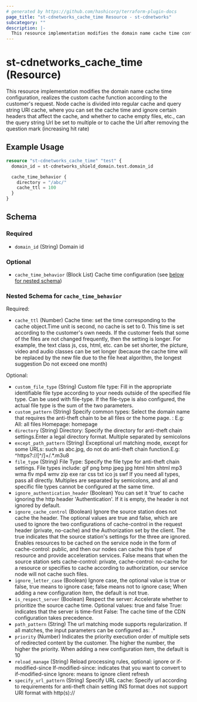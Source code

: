 ```yaml
---
# generated by https://github.com/hashicorp/terraform-plugin-docs
page_title: "st-cdnetworks_cache_time Resource - st-cdnetworks"
subcategory: ""
description: |-
  This resource implementation modifies the domain name cache time configuration, realizes the custom cache function according to the customer's request. Node cache is divided into regular cache and query string URl cache, where you can set the cache time and ignore certain headers that affect the cache, and whether to cache empty files, etc., can the query string Url be set to multiple or to cache the Url after removing the question mark (increasing hit rate)
---
```


# st-cdnetworks_cache_time (Resource)

This resource implementation modifies the domain name cache time configuration, realizes the custom cache function according to the customer's request. Node cache is divided into regular cache and query string URl cache, where you can set the cache time and ignore certain headers that affect the cache, and whether to cache empty files, etc., can the query string Url be set to multiple or to cache the Url after removing the question mark (increasing hit rate)

## Example Usage

```terraform
resource "st-cdnetworks_cache_time" "test" {
  domain_id = st-cdnetworks_shield_domain.test.domain_id

  cache_time_behavior {
    directory = "/abc/"
    cache_ttl = 100
  }
}
```

<!-- schema generated by tfplugindocs -->
## Schema

### Required

- `domain_id` (String) Domain id

### Optional

- `cache_time_behavior` (Block List) Cache time configuration (see [below for nested schema](#nestedblock--cache_time_behavior))

<a id="nestedblock--cache_time_behavior"></a>
### Nested Schema for `cache_time_behavior`

Required:

- `cache_ttl` (Number) Cache time: set the time corresponding to the cache object.Time unit is second, no cache is set to 0. This time is set according to the customer's own needs. If the customer feels that some of the files are not changed frequently, then the setting is longer. For example, the text class js, css, html, etc. can be set shorter, the picture, video and audio classes can be set longer (because the cache time will be replaced by the new file due to the file heat algorithm, the longest suggestion Do not exceed one month)

Optional:

- `custom_file_type` (String) Custom file type: Fill in the appropriate identifiable file type according to your needs outside of the specified file type. Can be used with file-type. If the file-type is also configured, the actual file type is the sum of the two parameters.
- `custom_pattern` (String) Specify common types: Select the domain name that requires the anti-theft chain to be all files or the home page. :
                                E.g:
                                All: all files
                                Homepage: homepage
- `directory` (String) Directory: Specify the directory for anti-theft chain settings.Enter a legal directory format. Multiple separated by semicolons
- `except_path_pattern` (String) Exceptional url matching mode, except for some URLs: such as abc.jpg, do not do anti-theft chain function.E.g: ^https?://[^/]+/.*\.m3u8
- `file_type` (String) File Type: Specify the file type for anti-theft chain settings.
    File types include: gif png bmp jpeg jpg html htm shtml mp3 wma flv mp4 wmv zip exe rar css txt ico js swf
    If you need all types, pass all directly. Multiples are separated by semicolons, and all and specific file types cannot be configured at the same time.
- `ignore_authentication_header` (Boolean) You can set it 'true' to cache
ignoring the http header 'Authentication'. If it is empty, the header is not ignored by default.
- `ignore_cache_control` (Boolean) Ignore the source station does not cache the header. The optional values are true and false, which are used to ignore the two configurations of cache-control in the request header (private, no-cache) and the Authorization set by the client.
The true indicates that the source station's settings for the three are ignored. Enables resources to be cached on the service node in the form of cache-control: public, and then our nodes can cache this type of resource and provide acceleration services.
False means that when the source station sets cache-control: private, cache-control: no-cache for a resource or specifies to cache according to authorization, our service node will not cache such files.
- `ignore_letter_case` (Boolean) Ignore case, the optional value is true or false, true means to ignore case; false means not to ignore case;
When adding a new configuration item, the default is not true.
- `is_respect_server` (Boolean) Respect the server: Accelerate whether to prioritize the source cache time.
Optional values: true and false
True: indicates that the server is time-first
False: The cache time of the CDN configuration takes precedence.
- `path_pattern` (String) The url matching mode supports regularization. If all matches, the input parameters can be configured as: .*
- `priority` (Number) Indicates the priority execution order of multiple sets of redirected content by the customer. The higher the number, the higher the priority.
When adding a new configuration item, the default is 10
- `reload_manage` (String) Reload processing rules, optional: ignore or if-modified-since
If-modified-since: indicates that you want to convert to if-modified-since
Ignore: means to ignore client refresh
- `specify_url_pattern` (String) Specify URL cache: Specify url according to requirements for anti-theft chain setting
    INS format does not support URI format with http(s)://
